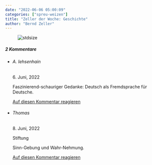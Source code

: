 ```yaml
---
date: "2022-06-06 05:00:09"
categories: ["spreu-weizen"]
title: "Zeller der Woche: Geschichte"
author: "Bernd Zeller"
---
```



<figure>
<img src="https://www.publicomag.com/wp-content/uploads/2022/06/Geschichte.jpg" alt=stdsize>
</figure>


<!--more-->
<h5 class="comments-h">
2 Kommentare </h5>
<ul class="commentlist">
<li class="comment even thread-even depth-1 clearfix" id="li-comment-118288">
<h6 class="author">A. Iehsenhain</h6> <span class="date">6. Juni, 2022</span>



Faszinierend-schauriger Gedanke: Deutsch als Fremdsprache für Deutsche.

<a rel="nofollow" class="comment-reply-link" href="#comment-118288" data-commentid="118288" data-postid="15614" data-belowelement="comment-118288" data-respondelement="respond" data-replyto="Antworte auf A. Iehsenhain" aria-label="Antworte auf A. Iehsenhain">Auf diesen Kommentar reagieren</a> 


</li>
<li class="comment odd alt thread-odd thread-alt depth-1 clearfix" id="li-comment-118296">
<h6 class="author">Thomas</h6> <span class="date">8. Juni, 2022</span>



Stiftung

Sinn-Gebung und Wahr-Nehmung.

<a rel="nofollow" class="comment-reply-link" href="#comment-118296" data-commentid="118296" data-postid="15614" data-belowelement="comment-118296" data-respondelement="respond" data-replyto="Antworte auf Thomas" aria-label="Antworte auf Thomas">Auf diesen Kommentar reagieren</a> 


</li>
</ul>
